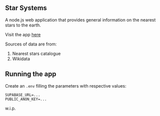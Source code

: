 ## Star Systems

A node.js web application that provides general information on the nearest stars to the earth.   

Visit the app [here](https://star-systems.azurewebsites.net/)

Sources of data are from:
1) Nearest stars catalogue 
2) Wikidata

## Running the app

Create an `.env` filling the parameters with respective values:
```
SUPABASE_URL=...
PUBLIC_ANON_KEY=...
```

w.i.p.
